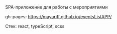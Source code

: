 SPA-приложение для работы с мероприятиями

gh-pages: https://mayariff.github.io/eventsListAPP/

Стек: react, typeScript, scss